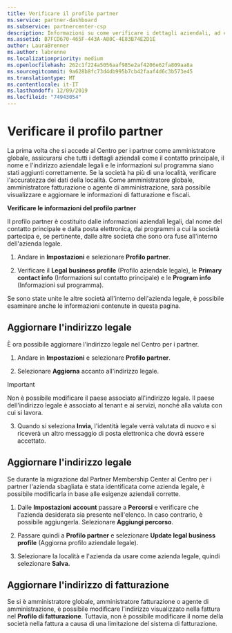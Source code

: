 ```yaml
---
title: Verificare il profilo partner
ms.service: partner-dashboard
ms.subservice: partnercenter-csp
description: Informazioni su come verificare i dettagli aziendali, ad esempio il contatto principale, l'indirizzo e le informazioni sul programma. È anche possibile aggiornare gli indirizzi legali e di fatturazione.
ms.assetid: B7FCD670-465F-443A-A80C-4E83B74E2D1E
author: LauraBrenner
ms.author: labrenne
ms.localizationpriority: medium
ms.openlocfilehash: 262c1f224a5056aaf985e2af4206e62fa809aa8a
ms.sourcegitcommit: 9a628b8fc73d4db995b7cb42faaf4d6c3b573e45
ms.translationtype: MT
ms.contentlocale: it-IT
ms.lasthandoff: 12/09/2019
ms.locfileid: "74943054"
---
```

# <a name="verify-your-partner-profile"></a>Verificare il profilo partner

La prima volta che si accede al Centro per i partner come amministratore globale, assicurarsi che tutti i dettagli aziendali come il contatto principale, il nome e l'indirizzo aziendale legali e le informazioni sul programma siano stati aggiunti correttamente. Se la società ha più di una località, verificare l'accuratezza dei dati della località. Come amministratore globale, amministratore fatturazione o agente di amministrazione, sarà possibile visualizzare e aggiornare le informazioni di fatturazione e fiscali. 

**Verificare le informazioni del profilo partner**

Il profilo partner è costituito dalle informazioni aziendali legali, dal nome del contatto principale e dalla posta elettronica, dai programmi a cui la società partecipa e, se pertinente, dalle altre società che sono ora fuse all'interno dell'azienda legale.

1.  Andare in **Impostazioni** e selezionare **Profilo partner**.

2.  Verificare il **Legal business profile** (Profilo aziendale legale), le **Primary contact info** (Informazioni sul contatto principale) e le **Program info** (Informazioni sul programma).

Se sono state unite le altre società all'interno dell'azienda legale, è possibile esaminare anche le informazioni contenute in questa pagina.

## <a name="update-your-legal-address"></a>Aggiornare l'indirizzo legale

È ora possibile aggiornare l'indirizzo legale nel Centro per i partner.

1. Andare in **Impostazioni** e selezionare **Profilo partner**. 

2. Selezionare **Aggiorna** accanto all'indirizzo legale. 

>[!Important]
>Non è possibile modificare il paese associato all'indirizzo legale. Il paese dell'indirizzo legale è associato al tenant e ai servizi, nonché alla valuta con cui si lavora. 

3. Quando si seleziona **Invia**, l'identità legale verrà valutata di nuovo e si riceverà un altro messaggio di posta elettronica che dovrà essere accettato.

## <a name="update-legal-business"></a>Aggiornare l'indirizzo legale

Se durante la migrazione dal Partner Membership Center al Centro per i partner l'azienda sbagliata è stata identificata come azienda legale, è possibile modificarla in base alle esigenze aziendali corrette.

1. Dalle **Impostazioni account** passare a **Percorsi** e verificare che l'azienda desiderata sia presente nell'elenco. In caso contrario, è possibile aggiungerla. Selezionare **Aggiungi percorso**.

2.  Passare quindi a **Profilo partner** e selezionare **Update legal business profile** (Aggiorna profilo aziendale legale).

3.  Selezionare la località e l'azienda da usare come azienda legale, quindi selezionare **Salva.**

## <a name="update-your-billing-address"></a>Aggiornare l'indirizzo di fatturazione

Se si è amministratore globale, amministratore fatturazione o agente di amministrazione, è possibile modificare l'indirizzo visualizzato nella fattura nel **Profilo di fatturazione**. Tuttavia, non è possibile modificare il nome della società nella fattura a causa di una limitazione del sistema di fatturazione.

 


